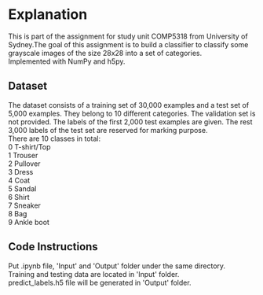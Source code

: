 # Explanation
This is part of the assignment for study unit COMP5318 from University of Sydney.The goal of this assignment is to build a classifier to classify some grayscale images of the size 28x28 into a set of categories.<br />
Implemented with NumPy and h5py.
## Dataset
The dataset consists of a training set of 30,000 examples and a test set of 5,000 examples. They belong to 10 different categories. The validation set is not provided. The labels of the first 2,000 test examples are given. The rest 3,000 labels of the test set are reserved for marking purpose.<br />
There are 10 classes in total:<br />
0 T-shirt/Top<br />
1 Trouser<br />
2 Pullover<br />
3 Dress<br />
4 Coat<br />
5 Sandal<br />
6 Shirt<br />
7 Sneaker<br />
8 Bag<br />
9 Ankle boot <br />
## Code Instructions
Put .ipynb file, 'Input' and 'Output' folder under the same directory.<br />
Training and testing data are located in 'Input' folder.<br />
predict_labels.h5 file will be generated in 'Output' folder.
